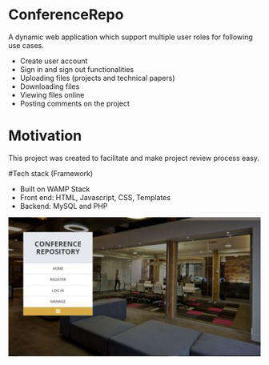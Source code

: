 # ConferenceRepo
A dynamic web application which support multiple user roles for following use cases.
* Create user account
* Sign in and sign out functionalities
* Uploading files (projects and technical papers)
* Downloading files
* Viewing files online
* Posting comments on the project

# Motivation
This project was created to facilitate and make project review process easy.

#Tech stack (Framework)
* Built on WAMP Stack
* Front end: HTML, Javascript, CSS, Templates 
* Backend: MySQL and PHP



![Alt text](ScreenshotProjectRepo/landingPage.jpg?raw=true "Optional Title")
